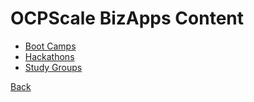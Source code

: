 # OCPScale BizApps Content

- [Boot Camps](./BootCamps)
- [Hackathons](./Hackathons)
- [Study Groups](./StudyGroups)

[Back](../)